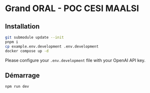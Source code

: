 # Grand ORAL - POC CESI MAALSI

## Installation

```bash
git submodule update --init
pnpm i
cp example.env.development .env.development 
docker compose up -d
```

Please configure your `.env.development` file with your OpenAI API key.

## Démarrage

```bash
npm run dev
```



